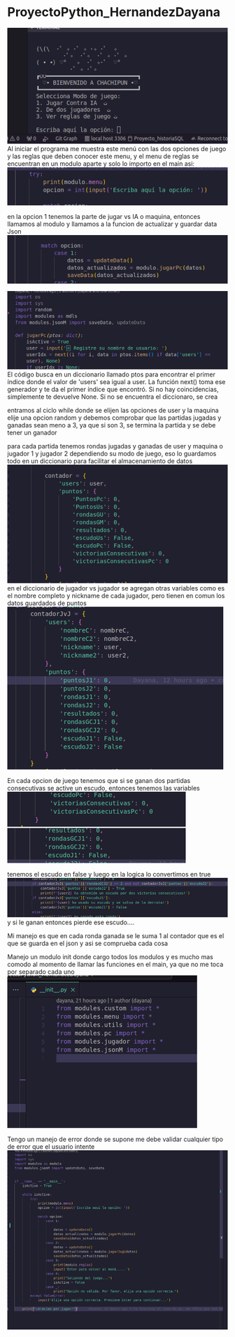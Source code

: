 # ProyectoPython_HernandezDayana
![alt text](image.png)
Al iniciar el programa me muestra este menú
con las dos opciones de juego y las reglas que deben conocer 
este menu, y el menu de reglas se encuentran en un modulo aparte y solo lo importo en el main asi:
![alt text](image-1.png)


en la opcion 1 tenemos la parte de jugar vs IA o maquina, entonces llamamos al modulo y llamamos a la funcion de actualizar y guardar data Json 
![alt text](image-2.png)

![alt text](image-3.png)
El código busca en un diccionario llamado ptos para encontrar el primer índice donde el valor de 'users' sea igual a user.
La función next() toma ese generador y te da el primer índice que encontró. Si no hay coincidencias, simplemente te devuelve None.
Si no se encuentra el diccionaro, se crea 

entramos al ciclo while donde se elijen las opciones de user y la maquina elije una opcion random y debemos comprobar que las partidas jugadas y ganadas sean meno a 3, ya que si son 3, se termina la partida y se debe tener un ganador 

para cada partida tenemos rondas jugadas y ganadas de user y maquina o jugador 1 y jugador 2 dependiendo su modo de juego, eso lo guardamos todo en un diccionario para facilitar el almacenamiento de datos 
![alt text](image-4.png)
en el diccionario de jugador vs jugador se agregan otras variables como es el nombre completo y nickname de cada jugador, pero tienen en comun los datos guardados de puntos
![alt text](image-5.png)

En cada opcion de juego tenemos que si se ganan dos partidas consecutivas se active un escudo, entonces tenemos las variables 
![alt text](image-6.png)![alt text](image-7.png)

tenemos el escudo en false y luego en la logica lo convertimos en true 
![alt text](image-8.png)
y si le ganan entonces pierde ese escudo....

Mi manejo es que en cada ronda ganada se le suma 1 al contador que es el que se guarda en el json y asi se comprueba cada cosa

Manejo un modulo init donde cargo todos los modulos y es mucho mas comodo al momento de llamar las funciones en el main, ya que no me toca por separado cada uno 
![alt text](image-9.png)

Tengo un manejo de error donde se supone me debe validar cualquier tipo de error que el usuario intente
![alt text](image-10.png)